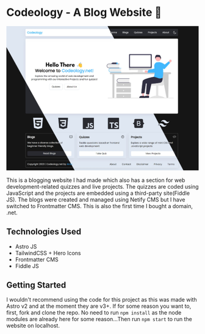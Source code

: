 # Codeology - A Blog Website 📝

![Hero Page Image](https://github.com/anav5704/Codeology-v2/blob/main/docs/hero.jpg)

This is a blogging website I had made which also has a section for web development-related quizzes and live projects. The quizzes are coded using JavaScript and the projects are embedded using a third-party site(Fiddle JS). The blogs were created and managed  using Netify CMS but I have switched to Frontmatter CMS. This is also the first time I bought a domain, .net.

## Technologies Used
- Astro JS
- TailwindCSS + Hero Icons
- Frontmatter CMS
- Fiddle JS

## Getting Started
I wouldn't recommend using the code for this project as this was made with Astro v2 and at the moment they are v3+. If for some reason you want to, first, fork and clone the repo. No need to run ```npm install``` as the node modules are already here for some reason...Then run ```npm start``` to run the website on localhost.
